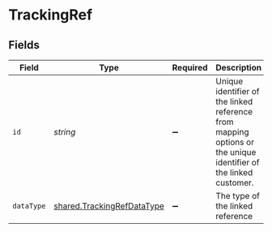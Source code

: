 # TrackingRef


## Fields

| Field                                                                                                           | Type                                                                                                            | Required                                                                                                        | Description                                                                                                     | Example                                                                                                         |
| --------------------------------------------------------------------------------------------------------------- | --------------------------------------------------------------------------------------------------------------- | --------------------------------------------------------------------------------------------------------------- | --------------------------------------------------------------------------------------------------------------- | --------------------------------------------------------------------------------------------------------------- |
| `id`                                                                                                            | *string*                                                                                                        | :heavy_minus_sign:                                                                                              | Unique identifier of the linked reference from mapping options or the unique identifier of the linked customer. | e9a1b63d-9ff0-40e7-8038-016354b987e6                                                                            |
| `dataType`                                                                                                      | [shared.TrackingRefDataType](../../../sdk/models/shared/trackingrefdatatype.md)                                 | :heavy_minus_sign:                                                                                              | The type of the linked reference                                                                                | trackingCategories                                                                                              |